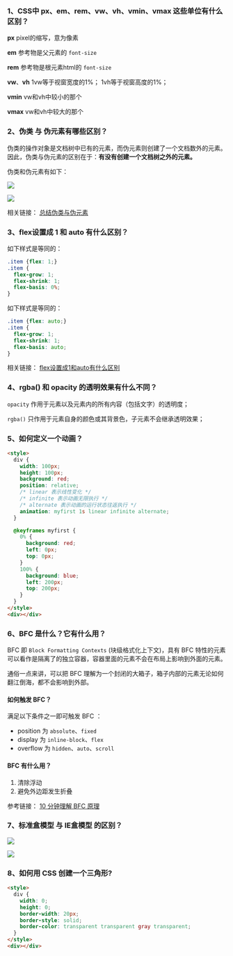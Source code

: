 ### 1、CSS中 px、em、rem、vw、vh、vmin、vmax 这些单位有什么区别？

**px**
pixel的缩写，意为像素

**em**
参考物是父元素的 `font-size`

**rem**
参考物是根元素html的 `font-size`

**vw**、**vh**
1vw等于视窗宽度的1%；
1vh等于视窗高度的1%；

**vmin**
vw和vh中较小的那个

**vmax**
vw和vh中较大的那个

### 2、伪类 与 伪元素有哪些区别？

伪类的操作对象是文档树中已有的元素，而伪元素则创建了一个文档数外的元素。因此，伪类与伪元素的区别在于：**有没有创建一个文档树之外的元素。**

伪类和伪元素有如下：

![](./images/01.png)

![](./images/02.png)

相关链接：
[总结伪类与伪元素](http://www.alloyteam.com/2016/05/summary-of-pseudo-classes-and-pseudo-elements/)

### 3、flex设置成 1 和 auto 有什么区别？

如下样式是等同的：

```css
.item {flex: 1;}
.item {
  flex-grow: 1;
  flex-shrink: 1;
  flex-basis: 0%;
}
```

如下样式是等同的：

```css
.item {flex: auto;}
.item {
  flex-grow: 1;
  flex-shrink: 1;
  flex-basis: auto;
}
```

相关链接：
[flex设置成1和auto有什么区别](https://segmentfault.com/q/1010000004080910)

### 4、rgba() 和 opacity 的透明效果有什么不同？

`opacity` 作用于元素以及元素内的所有内容（包括文字）的透明度；

`rgba()` 只作用于元素自身的颜色或其背景色，子元素不会继承透明效果；

### 5、如何定义一个动画？

```html
<style>
  div {
    width: 100px;
    height: 100px;
    background: red;
    position: relative;
    /* linear 表示线性变化 */
    /* infinite 表示动画无限执行 */
    /* alternate 表示动画的运行状态往返执行 */
    animation: myfirst 1s linear infinite alternate;
  }

  @keyframes myfirst {
    0% {
      background: red;
      left: 0px;
      top: 0px;
    }
    100% {
      background: blue;
      left: 200px;
      top: 200px;
    }
  }
</style>
<div></div>
```

### 6、BFC 是什么？它有什么用？

BFC 即 `Block Formatting Contexts` (块级格式化上下文)，具有 BFC 特性的元素可以看作是隔离了的独立容器，容器里面的元素不会在布局上影响到外面的元素。

通俗一点来讲，可以把 BFC 理解为一个封闭的大箱子，箱子内部的元素无论如何翻江倒海，都不会影响到外部。

#### 如何触发 BFC？

满足以下条件之一即可触发 BFC ：

- position 为 `absolute`、`fixed`
- display 为 `inline-block`、`flex`
- overflow 为 `hidden`、`auto`、`scroll`

#### BFC 有什么用？

1. 清除浮动
1. 避免外边距发生折叠

参考链接：
[10 分钟理解 BFC 原理](https://zhuanlan.zhihu.com/p/25321647)

### 7、标准盒模型 与 IE盒模型 的区别？

![](images/03.png)

![](images/04.png)

### 8、如何用 CSS 创建一个三角形?

```html
<style>
  div {
    width: 0;
    height: 0;
    border-width: 20px;
    border-style: solid;
    border-color: transparent transparent gray transparent;
  }
</style>
<div></div>
```
